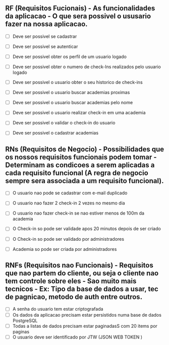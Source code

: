 
## RF (Requisitos Fucionais) - As funcionalidades da aplicacao - O que sera possivel o ususario fazer na nossa aplicacao.

- [ ] Deve ser possivel se cadastrar 
- [ ] Deve ser possivel se autenticar
- [ ] Deve ser possivel obter os perfil de um usuario logado
- [ ] Deve ser possivel obter o numero de check-Ins realizados pelo usuario logado
- [ ] Deve ser possivel o usuario obter o seu historico de check-ins
- [ ] Deve ser possivel o usuario buscar academias proximas 
- [ ] Deve ser possivel o usuario buscar academias pelo nome
- [ ] Deve ser possivel o usuario realizar check-in em uma academia
- [ ] Deve ser possivel o validar o check-in do usuario
- [ ] Deve ser possivel o cadastrar academias



## RNs (Requisitos de Negocio) - Possibilidades que os nossos requisitos funcionais podem tomar - Determinam as condicoes a serem aplicadas a cada requisito funcional (A regra de negocio sempre sera associada a um requisito funcional).

- [ ] O usuario nao pode se cadastrar com e-mail duplicado
- [ ] O usuario nao fazer 2 check-in 2 vezes no mesmo dia
- [ ] O usuario nao fazer check-in se nao estiver menos de 100m da academia
- [ ] O Check-in so pode ser validade apos 20 minutos depois de ser criado
- [ ] O Check-in so pode ser validado por administradores
- [ ] Academia so pode ser criada por administradores



## RNFs (Requisitos nao Funcionais) - Requisitos que nao partem do cliente, ou seja o cliente nao tem controle sobre eles - Sao muito mais tecnicos - Ex: Tipo da base de dados a usar, tec de pagnicao, metodo de auth entre outros.
- [ ] A senha do usuario tem estar criptografada
- [ ] Os dados da aplicacao precisam estar persistidos numa base de dados PostgreSQL
- [ ] Todas a listas de dados precisam estar paginadasS com 20 items por paginas
- [ ] O usuario deve ser identificado por JTW (JSON WEB TOKEN )
